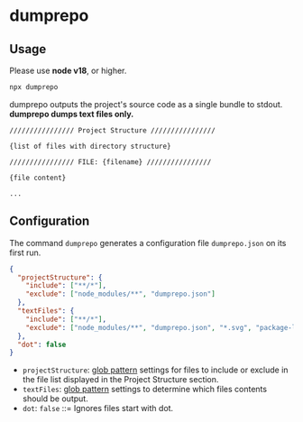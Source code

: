 [glob pattern]:https://github.com/isaacs/node-glob/tree/v11.0.0?tab=readme-ov-file#glob-primer

# dumprepo

## Usage

Please use **node v18**, or higher.

```bash
npx dumprepo
```

dumprepo outputs the project's source code as a single bundle to stdout. **dumprepo dumps text files only.**

```
//////////////// Project Structure ////////////////

{list of files with directory structure}

//////////////// FILE: {filename} ////////////////

{file content}

...
```

## Configuration

The command `dumprepo` generates a configuration file `dumprepo.json` on its first run.
```json
{
  "projectStructure": {
    "include": ["**/*"],
    "exclude": ["node_modules/**", "dumprepo.json"]
  },
  "textFiles": {
    "include": ["**/*"],
    "exclude": ["node_modules/**", "dumprepo.json", "*.svg", "package-lock.json"]
  },
  "dot": false
}
```

* `projectStructure`: [glob pattern] settings for files to include or exclude in the file list displayed in the Project Structure section.
* `textFiles`: [glob pattern] settings to determine which files contents should be output.
* `dot`: `false` ::= Ignores files start with dot.
